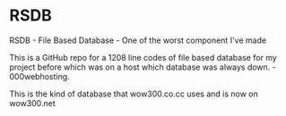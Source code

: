 # RSDB
RSDB - File Based Database - One of the worst component I've made

This is a GitHub repo for a 1208 line codes of file based database for my project before which was on a host which database was always down. - 000webhosting.


This is the kind of database that wow300.co.cc uses and is now on wow300.net
